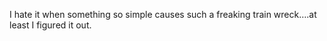 <!--
id: 1325540744
link: http://kevinisom.info/post/1325540744/i-hate-it-when-something-so-simple-causes-such-a
slug: i-hate-it-when-something-so-simple-causes-such-a
date: Sat Oct 16 2010 18:10:24 GMT+1300 (NZDT)
raw: {"blog_name":"kevinisom","id":1325540744,"post_url":"http://kevinisom.info/post/1325540744/i-hate-it-when-something-so-simple-causes-such-a","slug":"i-hate-it-when-something-so-simple-causes-such-a","type":"text","date":"2010-10-16 05:10:24 GMT","timestamp":1287205824,"state":"published","format":"html","reblog_key":"SLgV1cJF","tags":[],"short_url":"http://tmblr.co/Zw68Yy1F0YM8","highlighted":[],"feed_item":"http://twitter.com/kev_nz/statuses/27474076663","from_feed_id":"650289","note_count":0,"title":null,"body":"<p>I hate it when something so simple causes such a freaking train wreck&#8230;.at least I figured it out.</p>"}
publish: 2010-10-016
tags: 
title: null
-->


I hate it when something so simple causes such a freaking train
wreck….at least I figured it out.



